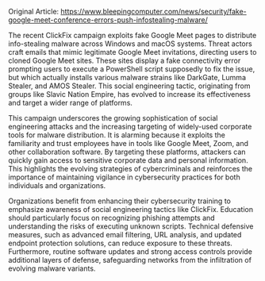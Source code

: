 Original Article: https://www.bleepingcomputer.com/news/security/fake-google-meet-conference-errors-push-infostealing-malware/

The recent ClickFix campaign exploits fake Google Meet pages to distribute info-stealing malware across Windows and macOS systems. Threat actors craft emails that mimic legitimate Google Meet invitations, directing users to cloned Google Meet sites. These sites display a fake connectivity error prompting users to execute a PowerShell script supposedly to fix the issue, but which actually installs various malware strains like DarkGate, Lumma Stealer, and AMOS Stealer. This social engineering tactic, originating from groups like Slavic Nation Empire, has evolved to increase its effectiveness and target a wider range of platforms.

This campaign underscores the growing sophistication of social engineering attacks and the increasing targeting of widely-used corporate tools for malware distribution. It is alarming because it exploits the familiarity and trust employees have in tools like Google Meet, Zoom, and other collaboration software. By targeting these platforms, attackers can quickly gain access to sensitive corporate data and personal information. This highlights the evolving strategies of cybercriminals and reinforces the importance of maintaining vigilance in cybersecurity practices for both individuals and organizations.

Organizations benefit from enhancing their cybersecurity training to emphasize awareness of social engineering tactics like ClickFix. Education should particularly focus on recognizing phishing attempts and understanding the risks of executing unknown scripts. Technical defensive measures, such as advanced email filtering, URL analysis, and updated endpoint protection solutions, can reduce exposure to these threats. Furthermore, routine software updates and strong access controls provide additional layers of defense, safeguarding networks from the infiltration of evolving malware variants.